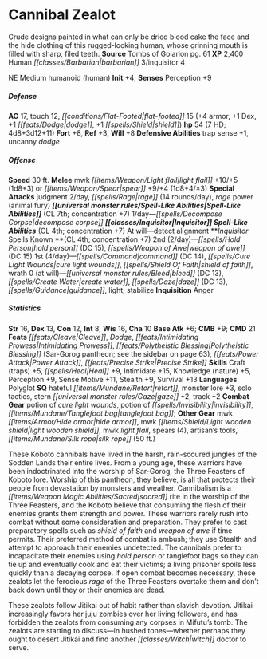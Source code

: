﻿---
cssclass: [monsters]
title1: Cannibal Zealot
desc_short: Crude designs painted in what can only be dried blood cake the face and
  the hide clothing of this rugged-looking human, whose grinning mouth is filled with
  sharp, filed teeth.
title2: Cannibal Zealot
CR: 6
sources:
- name: Tombs of Golarion
  page: 61
  link: http://paizo.com/products/btpy98yu?Pathfinder-Campaign-Setting-Tombs-of-Golarion
XP: 2400
race: Human
classes:
- barbarian 3
- inquisitor 4
alignment: NE
size: Medium
type: humanoid
subtypes:
- human
initiative:
  bonus: 4
AC:
  AC: 17
  touch: 12
  flat_footed: 15
  components:
    armor: 4
    dex: 1
    dodge: 1
    shield: 1
HP:
  HP: 54
  long: 4d8+3d12+11
  HD: 7
saves:
  fort: 8
  ref: 3
  will: 8
defensive_abilities:
- trap sense +1
- uncanny dodge
speeds:
  base: 30
attacks:
  melee:
  - - text: mwk light flail +10/+5 (1d8+3)
      entries:
      - - damage: 1d8+3
      attack: mwk light flail
      bonus:
      - 10
      - 5
  - - text: spear +9/+4 (1d8+4/×3)
      entries:
      - - damage: 1d8+4
          crit_multiplier: 3
      attack: spear
      bonus:
      - 9
      - 4
  special:
  - judgment 2/day
  - rage (14 rounds/day)
  - rage power (animal fury)
spell_like_abilities:
  entries:
  - superscripts:
    - UM
    name: decompose corpse
    source: default
    freq: 1/day
  - name: detect alignment
    source: inquisitor
    freq: At will
  sources:
  - name: default
    CL: 7
    concentration: 7
  - name: inquisitor
    CL: 4
    concentration: 7
spells:
  entries:
  - name: hold person
    source: Inquisitor
    level: 2
    DC: 15
  - superscripts:
    - APG
    name: weapon of awe
    source: Inquisitor
    level: 2
    DC: 15
  - name: command
    source: Inquisitor
    level: 1
    DC: 14
  - name: cure light wounds
    source: Inquisitor
    level: 1
  - name: shield of faith
    source: Inquisitor
    level: 1
  - superscripts:
    - APG
    name: wrath
    source: Inquisitor
    level: 1
  - name: bleed
    source: Inquisitor
    level: 0
    DC: 13
  - name: create water
    source: Inquisitor
    level: 0
  - name: daze
    source: Inquisitor
    level: 0
    DC: 13
  - name: guidance
    source: Inquisitor
    level: 0
  - name: light
    source: Inquisitor
    level: 0
  - name: stabilize
    source: Inquisitor
    level: 0
  sources:
  - name: Inquisitor
    type: known
    CL: 4
    concentration: 7
    slots:
      2: 2
      1: 4
      0: at-will
    inquisition: anger
ability_scores:
  STR: 16
  DEX: 13
  CON: 12
  INT: 8
  WIS: 16
  CHA: 10
BAB: 6
CMB: 9
CMD: 21
feats:
- name: Cleave
- name: Dodge
- name: Intimidating Prowess
- name: Polytheistic Blessing (Sar-Gorog pantheon; see the sidebar on page 63)
- name: Power Attack
- superscripts:
  - APG
  name: Precise Strike
skills:
  Craft (traps): 5
  Heal: 9
  Intimidate: 15
  Knowledge (nature): 5
  Perception: 9
  Sense Motive: 11
  Stealth: 9
  Survival: 13
languages:
- Polyglot
special_qualities:
- hateful retort
- monster lore +3
- solo tactics
- stern gaze +2
- track +2
gear:
  combat:
  - potion of cure light wounds
  - potion of invisibility
  - tanglefoot bag
  other:
  - mwk hide armor
  - mwk light wooden shield
  - mwk light flail
  - spears (4)
  - artisan's tools
  - silk rope (50 ft.)
desc_long: |-
  These Koboto cannibals have lived in the harsh, rain-scoured jungles of the Sodden Lands their entire lives. From a young age, these warriors have been indoctrinated into the worship of Sar-Gorog, the Three Feasters of Koboto lore. Worship of this pantheon, they believe, is all that protects their people from devastation by monsters and weather. Cannibalism is a sacred rite in the worship of the Three Feasters, and the Koboto believe that consuming the flesh of their enemies grants them strength and power. These warriors rarely rush into combat without some consideration and preparation. They prefer to cast preparatory spells such as shield of faith and weapon of awe if time permits. Their preferred method of combat is ambush; they use Stealth and attempt to approach their enemies undetected. The cannibals prefer to incapacitate their enemies using hold person or tanglefoot bags so they can tie up and eventually cook and eat their victims; a living prisoner spoils less quickly than a decaying corpse. If open combat becomes necessary, these zealots let the ferocious rage of the Three Feasters overtake them and don't back down until they or their enemies are dead.

  These zealots follow Jitikai out of habit rather than slavish devotion. Jitikai increasingly favors her juju zombies over her living followers, and has forbidden the zealots from consuming any corpses in Mifutu's tomb. The zealots are starting to discuss-in hushed tones-whether perhaps they ought to desert Jitikai and find another witch doctor to serve.

---

# Cannibal Zealot
Crude designs painted in what can only be dried blood cake the face and the hide clothing of this rugged-looking human, whose grinning mouth is filled with sharp, filed teeth.
**Source** Tombs of Golarion pg. 61
**XP** 2,400
Human _[[classes/Barbarian|barbarian]]_ 3/inquisitor 4

NE Medium humanoid (human)
**Init** +4; **Senses** Perception +9

##### Defense

**AC** 17, touch 12, _[[conditions/Flat-Footed|flat-footed]]_ 15 (+4 armor, +1 Dex, +1 _[[feats/Dodge|dodge]]_, +1 _[[spells/Shield|shield]]_)
**hp** 54 (7 HD; 4d8+3d12+11)
**Fort** +8, **Ref** +3, **Will** +8
**Defensive Abilities** trap sense +1, uncanny _dodge_

##### Offense
**Speed** 30 ft.
**Melee** mwk _[[items/Weapon/Light flail|light flail]]_ +10/+5 (1d8+3) or _[[items/Weapon/Spear|spear]]_ +9/+4 (1d8+4/×3)
**Special Attacks** judgment 2/day, _[[spells/Rage|rage]]_ (14 rounds/day), _rage_ power (animal fury)
**_[[universal monster rules/Spell-Like Abilities|Spell-Like Abilities]]_** (CL 7th; concentration +7)
1/day—_[[spells/Decompose Corpse|decompose corpse]]_
**_[[classes/Inquisitor|Inquisitor]]_ _Spell-Like Abilities_** (CL 4th; concentration +7)
At will—detect alignment
**_Inquisitor_ Spells Known **(CL 4th; concentration +7)
2nd (2/day)—_[[spells/Hold Person|hold person]]_ (DC 15), _[[spells/Weapon of Awe|weapon of awe]]_ (DC 15)
1st (4/day)—_[[spells/Command|command]]_ (DC 14), _[[spells/Cure Light Wounds|cure light wounds]]_, _[[spells/Shield Of Faith|shield of faith]]_, wrath
0 (at will)—_[[universal monster rules/Bleed|bleed]]_ (DC 13), _[[spells/Create Water|create water]]_, _[[spells/Daze|daze]]_ (DC 13), _[[spells/Guidance|guidance]]_, light, stabilize
**Inquisition** Anger

##### Statistics
**Str** 16, **Dex** 13, **Con** 12, **Int** 8, **Wis** 16, **Cha** 10
**Base Atk** +6; **CMB** +9; **CMD** 21
**Feats** _[[feats/Cleave|Cleave]]_, _Dodge_, _[[feats/Intimidating Prowess|Intimidating Prowess]]_, _[[feats/Polytheistic Blessing|Polytheistic Blessing]]_ (Sar-Gorog pantheon; see the sidebar on page 63), _[[feats/Power Attack|Power Attack]]_, _[[feats/Precise Strike|Precise Strike]]_
**Skills** Craft (traps) +5, _[[spells/Heal|Heal]]_ +9, Intimidate +15, Knowledge (nature) +5, Perception +9, Sense Motive +11, Stealth +9, Survival +13
**Languages** Polyglot
**SQ** hateful _[[items/Mundane/Retort|retort]]_, monster lore +3, solo tactics, stern _[[universal monster rules/Gaze|gaze]]_ +2, track +2
**Combat Gear** potion of _cure light wounds_, potion of _[[spells/Invisibility|invisibility]]_, _[[items/Mundane/Tanglefoot bag|tanglefoot bag]]_; **Other Gear** mwk _[[items/Armor/Hide armor|hide armor]]_, mwk _[[items/Shield/Light wooden shield|light wooden shield]]_, mwk _light flail_, spears (4), artisan’s tools, _[[items/Mundane/Silk rope|silk rope]]_ (50 ft.)

These Koboto cannibals have lived in the harsh, rain-scoured jungles of the Sodden Lands their entire lives. From a young age, these warriors have been indoctrinated into the worship of Sar-Gorog, the Three Feasters of Koboto lore. Worship of this pantheon, they believe, is all that protects their people from devastation by monsters and weather. Cannibalism is a _[[items/Weapon Magic Abilities/Sacred|sacred]]_ rite in the worship of the Three Feasters, and the Koboto believe that consuming the flesh of their enemies grants them strength and power. These warriors rarely rush into combat without some consideration and preparation. They prefer to cast preparatory spells such as _shield of faith_ and _weapon of awe_ if time permits. Their preferred method of combat is ambush; they use Stealth and attempt to approach their enemies undetected. The cannibals prefer to incapacitate their enemies using _hold person_ or tanglefoot bags so they can tie up and eventually cook and eat their victims; a living prisoner spoils less quickly than a decaying corpse. If open combat becomes necessary, these zealots let the ferocious _rage_ of the Three Feasters overtake them and don’t back down until they or their enemies are dead.

These zealots follow Jitikai out of habit rather than slavish devotion. Jitikai increasingly favors her juju zombies over her living followers, and has forbidden the zealots from consuming any corpses in Mifutu’s tomb. The zealots are starting to discuss—in hushed tones—whether perhaps they ought to desert Jitikai and find another _[[classes/Witch|witch]]_ doctor to serve.